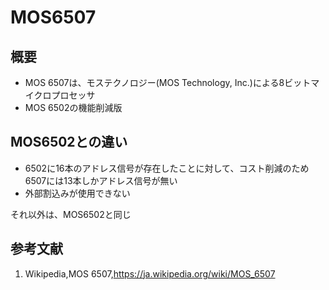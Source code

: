 # MOS6507
## 概要
- MOS 6507は、モステクノロジー(MOS Technology, Inc.)による8ビットマイクロプロセッサ
- MOS 6502の機能削減版

## MOS6502との違い
- 6502に16本のアドレス信号が存在したことに対して、コスト削減のため6507には13本しかアドレス信号が無い
- 外部割込みが使用できない

それ以外は、MOS6502と同じ

## 参考文献
1. Wikipedia,MOS 6507,https://ja.wikipedia.org/wiki/MOS_6507